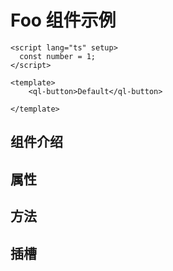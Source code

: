# Foo 组件示例

<demo src="../demos/button.vue" language="vue" title="Demo演示" desc="这是一个Demo渲染示例"></demo>
```vue:demo
<script lang="ts" setup>
  const number = 1;
</script>

<template>
    <ql-button>Default</ql-button>

</template>
```

## 组件介绍

## 属性

## 方法

## 插槽
